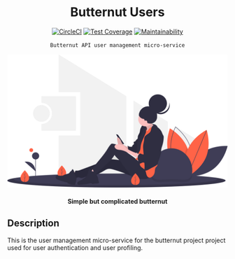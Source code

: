 <div align="center">

# Butternut Users

[![CircleCI](https://circleci.com/gh/mashafrancis/butternut-user-be.svg?style=svg)](https://circleci.com/gh/mashafrancis/butternut-user-be)
[![Test Coverage](https://api.codeclimate.com/v1/badges/4cc246cbaa411feee646/test_coverage)](https://codeclimate.com/github/mashafrancis/butternut-user-be/test_coverage)
[![Maintainability](https://api.codeclimate.com/v1/badges/4cc246cbaa411feee646/maintainability)](https://codeclimate.com/github/mashafrancis/butternut-user-be/maintainability)

</div>

<div align="center">

    Butternut API user management micro-service

  [![Spectrum](../public/img/readme.svg)](https://spectrum.chat)

  #### Simple but complicated butternut

</div>

## Description
This is the user management micro-service for the butternut project project used for user authentication and user profiling.
